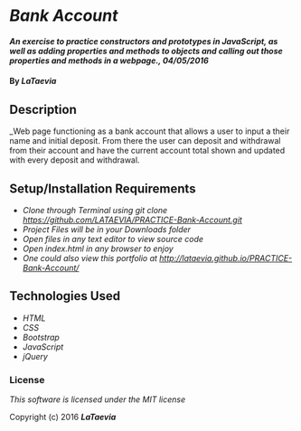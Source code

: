# _Bank Account_

#### _An exercise to practice constructors and prototypes in JavaScript, as well as adding properties and methods to objects and calling out those properties and methods in a webpage., 04/05/2016_

#### By _**LaTaevia**_

## Description

_Web page functioning as a bank account that allows a user to input a their name and initial deposit. From there the user can deposit and withdrawal from their account and have the current account total shown and updated with every deposit and withdrawal.

## Setup/Installation Requirements

* _Clone through Terminal using git clone https://github.com/LATAEVIA/PRACTICE-Bank-Account.git_
* _Project Files will be in your Downloads folder_
* _Open files in any text editor to view source code_
* _Open index.html in any browser to enjoy_
* _One could also view this portfolio at http://lataevia.github.io/PRACTICE-Bank-Account/_


## Technologies Used

* _HTML_
* _CSS_
* _Bootstrap_
* _JavaScript_
* _jQuery_

### License

*This software is licensed under the MIT license*

Copyright (c) 2016 **_LaTaevia_**
